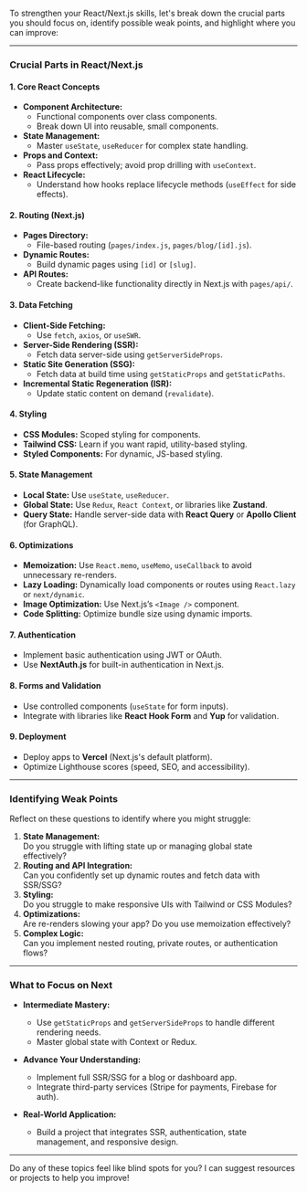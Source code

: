 
To strengthen your React/Next.js skills, let's break down the crucial parts you should focus on, identify possible weak points, and highlight where you can improve:

---

### **Crucial Parts in React/Next.js**

#### **1. Core React Concepts**

- **Component Architecture:**
    - Functional components over class components.
    - Break down UI into reusable, small components.
- **State Management:**
    - Master `useState`, `useReducer` for complex state handling.
- **Props and Context:**
    - Pass props effectively; avoid prop drilling with `useContext`.
- **React Lifecycle:**
    - Understand how hooks replace lifecycle methods (`useEffect` for side effects).

#### **2. Routing (Next.js)**

- **Pages Directory:**
    - File-based routing (`pages/index.js`, `pages/blog/[id].js`).
- **Dynamic Routes:**
    - Build dynamic pages using `[id]` or `[slug]`.
- **API Routes:**
    - Create backend-like functionality directly in Next.js with `pages/api/`.

#### **3. Data Fetching**

- **Client-Side Fetching:**
    - Use `fetch`, `axios`, or `useSWR`.
- **Server-Side Rendering (SSR):**
    - Fetch data server-side using `getServerSideProps`.
- **Static Site Generation (SSG):**
    - Fetch data at build time using `getStaticProps` and `getStaticPaths`.
- **Incremental Static Regeneration (ISR):**
    - Update static content on demand (`revalidate`).

#### **4. Styling**

- **CSS Modules:** Scoped styling for components.
- **Tailwind CSS:** Learn if you want rapid, utility-based styling.
- **Styled Components:** For dynamic, JS-based styling.

#### **5. State Management**

- **Local State:** Use `useState`, `useReducer`.
- **Global State:** Use `Redux`, `React Context`, or libraries like **Zustand**.
- **Query State:** Handle server-side data with **React Query** or **Apollo Client** (for GraphQL).

#### **6. Optimizations**

- **Memoization:** Use `React.memo`, `useMemo`, `useCallback` to avoid unnecessary re-renders.
- **Lazy Loading:** Dynamically load components or routes using `React.lazy` or `next/dynamic`.
- **Image Optimization:** Use Next.js’s `<Image />` component.
- **Code Splitting:** Optimize bundle size using dynamic imports.

#### **7. Authentication**

- Implement basic authentication using JWT or OAuth.
- Use **NextAuth.js** for built-in authentication in Next.js.

#### **8. Forms and Validation**

- Use controlled components (`useState` for form inputs).
- Integrate with libraries like **React Hook Form** and **Yup** for validation.

#### **9. Deployment**

- Deploy apps to **Vercel** (Next.js's default platform).
- Optimize Lighthouse scores (speed, SEO, and accessibility).

---

### **Identifying Weak Points**

Reflect on these questions to identify where you might struggle:

1. **State Management:**  
    Do you struggle with lifting state up or managing global state effectively?
2. **Routing and API Integration:**  
    Can you confidently set up dynamic routes and fetch data with SSR/SSG?
3. **Styling:**  
    Do you struggle to make responsive UIs with Tailwind or CSS Modules?
4. **Optimizations:**  
    Are re-renders slowing your app? Do you use memoization effectively?
5. **Complex Logic:**  
    Can you implement nested routing, private routes, or authentication flows?

---

### **What to Focus on Next**

- **Intermediate Mastery:**
    
    - Use `getStaticProps` and `getServerSideProps` to handle different rendering needs.
    - Master global state with Context or Redux.
- **Advance Your Understanding:**
    
    - Implement full SSR/SSG for a blog or dashboard app.
    - Integrate third-party services (Stripe for payments, Firebase for auth).
- **Real-World Application:**
    
    - Build a project that integrates SSR, authentication, state management, and responsive design.

---

Do any of these topics feel like blind spots for you? I can suggest resources or projects to help you improve!